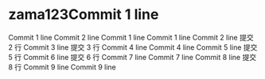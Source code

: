 # zama123Commit 1 line
Commit 1 line
Commit 2 line
Commit 1 line
Commit 1 line
Commit 2 line
提交 2 行
Commit 3 line
提交 3 行
Commit 4 line
Commit 4 line
Commit 5 line
提交 5 行
Commit 6 line
提交 6 行
Commit 7 line
Commit 7 line
Commit 8 line
提交 8 行
Commit 9 line
Commit 9 line
